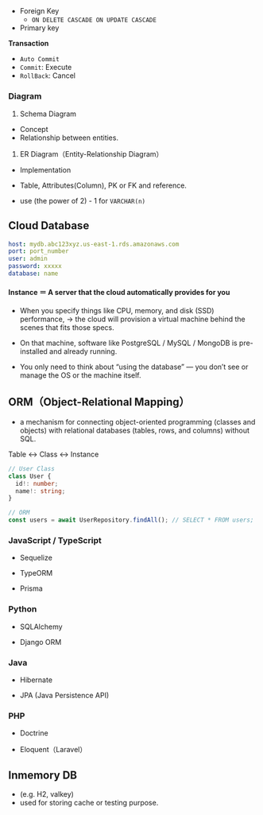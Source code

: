 ## 

* Foreign Key
    * `ON DELETE CASCADE ON UPDATE CASCADE`
* Primary key

**Transaction**
* `Auto Commit`
* `Commit`: Execute
* `RollBack`: Cancel

### Diagram

1. Schema Diagram
* Concept
* Relationship between entities.

1. ER Diagram（Entity-Relationship Diagram）
* Implementation
* Table, Attributes(Column), PK or FK and reference.


* use (the power of 2) - 1 for `VARCHAR(n)`


## Cloud Database

```yaml
host: mydb.abc123xyz.us-east-1.rds.amazonaws.com
port: port_number
user: admin
password: xxxxx
database: name
```
#### Instance ＝ A server that the cloud automatically provides for you

* When you specify things like CPU, memory, and disk (SSD) performance,
→ the cloud will provision a virtual machine behind the scenes that fits those specs.

* On that machine, software like PostgreSQL / MySQL / MongoDB is pre-installed and already running.

* You only need to think about “using the database” — you don’t see or manage the OS or the machine itself.

## ORM（Object-Relational Mapping）
* a mechanism for connecting  object-oriented programming (classes and objects) with  relational databases (tables, rows, and columns) without SQL.

Table ↔ Class ↔ Instance

```ts
// User Class
class User {
  id!: number;
  name!: string;
}

// ORM
const users = await UserRepository.findAll(); // SELECT * FROM users;
```


### JavaScript / TypeScript

* Sequelize

* TypeORM

* Prisma

### Python

* SQLAlchemy

* Django ORM

### Java

* Hibernate

* JPA (Java Persistence API)

### PHP

* Doctrine

* Eloquent（Laravel）

## Inmemory DB

* (e.g. H2, valkey)
* used for storing cache or testing purpose.
